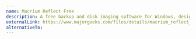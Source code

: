 ```yaml
---
name: Macrium Reflect Free
description: A free backup and disk imaging software for Windows, designed for creating full, incremental, and differential backups of your system and data.
externalLink: https://www.majorgeeks.com/files/details/macrium_reflect_free_edition.html
alternativeTo: 
---
```

